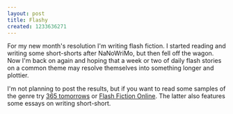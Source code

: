```yaml
---
layout: post
title: Flashy
created: 1233636271
---
```

For my new month's resolution I'm writing flash fiction.  I started reading and writing some short-shorts after NaNoWriMo, but then fell off the wagon.  Now I'm back on again and hoping that a week or two of daily flash stories on a common theme may resolve themselves into something longer and plottier.

I'm not planning to post the results, but if you want to read some samples of the genre try [365 tomorrows](http://www.365tomorrows.com/) or [Flash Fiction Online](http://www.flashfictiononline.com/).  The latter also features some essays on writing short-short.
